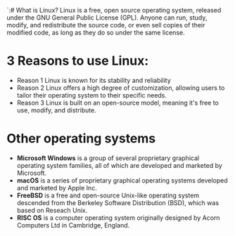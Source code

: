 `:# What is Linux?
Linux is a free, open source operating system, released under the GNU General Public License (GPL). Anyone can run, study, modify, and redistribute the source code, or even sell copies of their modified code, as long as they do so under the same license.

# 3 Reasons to use Linux:
* Reason 1 Linux is known for its stability and reliability
* Reason 2 Linux offers a high degree of customization, allowing users to tailor their operating system to their specific needs. 
* Reason 3 Linux is built on an open-source model, meaning it's free to use, modify, and distribute.



# Other operating systems
* **Microsoft Windows** is a group of several proprietary graphical operating system families, all of which are developed and marketed by Microsoft. 
* **macOS** is a series of proprietary graphical operating systems developed and marketed by Apple Inc. 
* **FreeBSD** is a free and open-source Unix-like operating system descended from the Berkeley Software Distribution (BSD), which was based on Reseach Unix.
* **RISC OS** is a computer operating system originally designed by Acorn Computers Ltd in Cambridge, England. 

